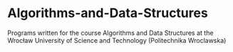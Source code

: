 # Algorithms-and-Data-Structures
Programs written for the course Algorithms and Data Structures at the Wrocław University of Science and Technology (Politechnika Wroclawska)
